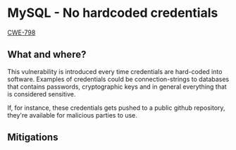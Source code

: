 # MySQL - No hardcoded credentials
[CWE-798](https://cwe.mitre.org/data/definitions/798.html)

## What and where?
This vulnerability is introduced every time credentials are hard-coded into software. Examples of credentials could be connection-strings to databases that contains passwords, cryptographic keys and in general everything that is considered sensitive.

If, for instance, these credentials gets pushed to a public github repository, they're available for malicious parties to use.

## Mitigations
